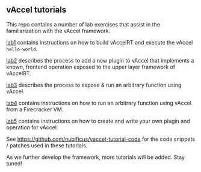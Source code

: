## vAccel tutorials

This repo contains a number of lab exercises that assist in the familiarization
with the vAccel framework.

[lab1](https://github.com/nubificus/vaccel-tutorials/tree/main/lab1) contains
instructions on how to build vAccelRT and execute the vAccel `hello-world`.

[lab2](https://github.com/nubificus/vaccel-tutorials/tree/main/lab2) describes
the process to add a new plugin to vAccel that implements a known, frontend
operation exposed to the upper layer framework of vAccelRT.

[lab3](https://github.com/nubificus/vaccel-tutorials/tree/main/lab3) describes
the process to expose & run an arbitrary function using vAccel.

[lab4](https://github.com/nubificus/vaccel-tutorials/tree/main/lab4) contains
instructions on how to run an arbitrary function using vAccel from a
Firecracker VM.

[lab5](https://github.com/nubificus/vaccel-tutorials/tree/main/lab5) contains
instructions on how to create and write your own plugin and operation for 
vAccel.

See https://github.com/nubificus/vaccel-tutorial-code for the code snippets /
patches used in these tutorials.

As we further develop the framework, more tutorials will be added. Stay tuned!

